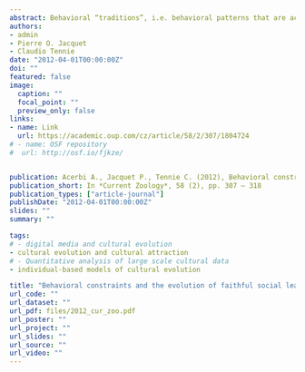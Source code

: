 ```yaml
---
abstract: Behavioral “traditions”, i.e. behavioral patterns that are acquired with the aid of social learning and that are relatively stable in a group, have been observed in several species. Recently, however, it has been questioned whether non-human social learning is faithful enough to stabilize those patterns. The observed stability could be interpreted as a result of various constraints that limit the number of possible alternative behaviors, rather than of the fidelity of transmission mechanisms. Those constraints can be roughly described as “internal”, such as mechanical (bodily) properties or cognitive limitations and predispositions, and “external”, such as ecological availability or pressures. Here we present an evolutionary individual-based model that explores the relationships between the evolution of faithful social learning and behavioral constraints, represented both by the size of the behavioral repertoire and by the “shape” of the search space of a given task. We show that the evolution of high-fidelity transmission mechanisms, when associated with costs (e.g. cognitive, biomechanical, energetic, etc.), is only likely if the potential behavioral repertoire of a species is large and if the search space does not provide information that can be exploited by individual learning. Moreover we show how stable behavioral patterns (“traditions”) can be achieved at the population level as an outcome of both high-fidelity and low-fidelity transmission mechanisms, given that the latter are coupled with a small behavioral repertoire or with a search space that provide substantial feedback. Finally, by introducing the possibility of environmental change, we show that intermediate rates of change favor the evolution of faithful social learning.
authors:
- admin
- Pierre O. Jacquet
- Claudio Tennie
date: "2012-04-01T00:00:00Z"
doi: ""
featured: false
image:
  caption: ""
  focal_point: ""
  preview_only: false
links:
- name: Link 
  url: https://academic.oup.com/cz/article/58/2/307/1804724
# - name: OSF repository
#  url: http://osf.io/fjkze/


publication: Acerbi A., Jacquet P., Tennie C. (2012), Behavioral constraints and the evolution of faithful social learning, *Current Zoology*, 58 (2), pp. 307 – 318
publication_short: In *Current Zoology*, 58 (2), pp. 307 – 318
publication_types: ["article-journal"]
publishDate: "2012-04-01T00:00:00Z"
slides: ""
summary: ""

tags:
# - digital media and cultural evolution
- cultural evolution and cultural attraction 
# - Quantitative analysis of large scale cultural data
- individual-based models of cultural evolution

title: "Behavioral constraints and the evolution of faithful social learning"
url_code: ""
url_dataset: ""
url_pdf: files/2012_cur_zoo.pdf
url_poster: ""
url_project: ""
url_slides: ""
url_source: ""
url_video: ""
---
```

<script id="altmetric-embed-js" type="text/javascript"
src='https://d1bxh8uas1mnw7.cloudfront.net/assets/embed.js'></script>

<div data-badge-details="right" data-badge-type="donut" data-doi="10.1093/czoolo/58.2.307" data-hide-no-mentions="true" class="altmetric-embed"></div>
